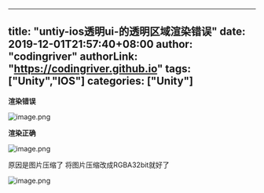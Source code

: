 ﻿
---
title: "untiy-ios透明ui-的透明区域渲染错误"
date: 2019-12-01T21:57:40+08:00
author: "codingriver"
authorLink: "https://codingriver.github.io"
tags: ["Unity","IOS"]
categories: ["Unity"]
---

<!--more-->


**渲染错误**


![image.png](https://cdn.jsdelivr.net/gh/codingriver/cdn/texs/1095643-4add35b200b35c53.png)  



**渲染正确**


![image.png](https://cdn.jsdelivr.net/gh/codingriver/cdn/texs/1095643-36b1ef97be474c85.png)  



原因是图片压缩了
将图片压缩改成RGBA32bit就好了


![image.png](https://cdn.jsdelivr.net/gh/codingriver/cdn/texs/1095643-3109660f1455955d.png)  

